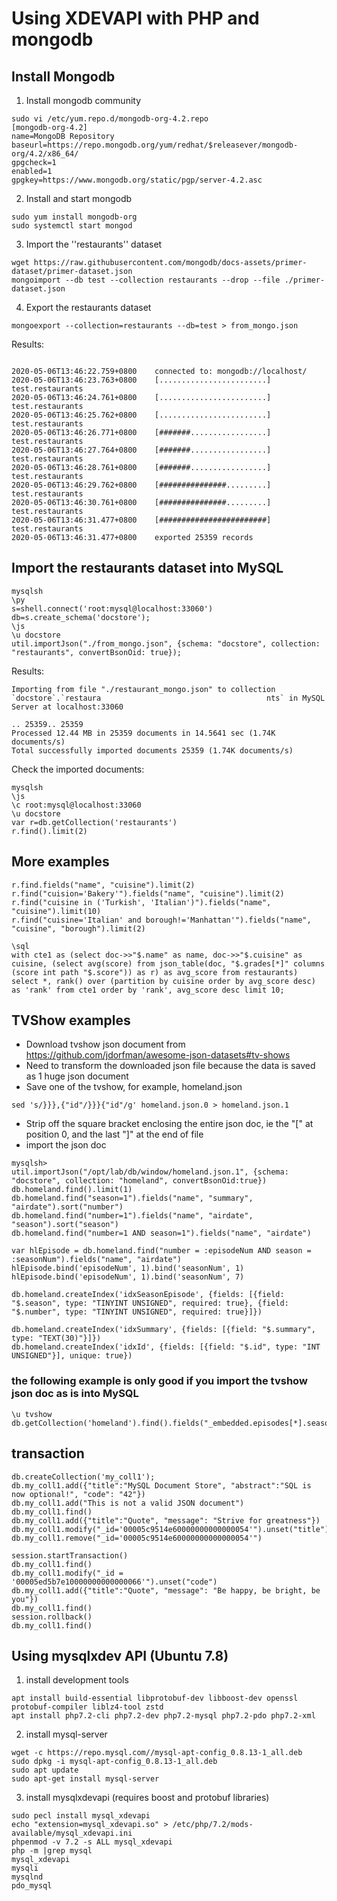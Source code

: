 # Using XDEVAPI with PHP and mongodb

## Install Mongodb
1. Install mongodb community

```
sudo vi /etc/yum.repo.d/mongodb-org-4.2.repo
[mongodb-org-4.2]
name=MongoDB Repository
baseurl=https://repo.mongodb.org/yum/redhat/$releasever/mongodb-org/4.2/x86_64/
gpgcheck=1
enabled=1
gpgkey=https://www.mongodb.org/static/pgp/server-4.2.asc
```
2. Install and start mongodb
```
sudo yum install mongodb-org
sudo systemctl start mongod
```
3. Import the ''restaurants'' dataset
```
wget https://raw.githubusercontent.com/mongodb/docs-assets/primer-dataset/primer-dataset.json
mongoimport --db test --collection restaurants --drop --file ./primer-dataset.json
```
4. Export the restaurants dataset
```
mongoexport --collection=restaurants --db=test > from_mongo.json
```



Results:
```

2020-05-06T13:46:22.759+0800    connected to: mongodb://localhost/
2020-05-06T13:46:23.763+0800    [........................]  test.restaurants
2020-05-06T13:46:24.761+0800    [........................]  test.restaurants
2020-05-06T13:46:25.762+0800    [........................]  test.restaurants
2020-05-06T13:46:26.771+0800    [#######.................]  test.restaurants
2020-05-06T13:46:27.764+0800    [#######.................]  test.restaurants
2020-05-06T13:46:28.761+0800    [#######.................]  test.restaurants
2020-05-06T13:46:29.762+0800    [###############.........]  test.restaurants
2020-05-06T13:46:30.761+0800    [###############.........]  test.restaurants
2020-05-06T13:46:31.477+0800    [########################]  test.restaurants
2020-05-06T13:46:31.477+0800    exported 25359 records
```

## Import the restaurants dataset into MySQL

```
mysqlsh
\py
s=shell.connect('root:mysql@localhost:33060')
db=s.create_schema('docstore');
\js
\u docstore
util.importJson("./from_mongo.json", {schema: "docstore", collection: "restaurants", convertBsonOid: true});
```
Results:
```
Importing from file "./restaurant_mongo.json" to collection `docstore`.`restaura                                     nts` in MySQL Server at localhost:33060

.. 25359.. 25359
Processed 12.44 MB in 25359 documents in 14.5641 sec (1.74K documents/s)
Total successfully imported documents 25359 (1.74K documents/s)
```
Check the imported documents:
```
mysqlsh
\js
\c root:mysql@localhost:33060
\u docstore
var r=db.getCollection('restaurants')
r.find().limit(2)
```

## More examples
```
r.find.fields("name", "cuisine").limit(2)
r.find("cuision='Bakery'").fields("name", "cuisine").limit(2)
r.find("cuisine in ('Turkish', 'Italian')").fields("name", "cuisine").limit(10)
r.find("cuisine='Italian' and borough!='Manhattan'").fields("name", "cuisine", "borough").limit(2)

\sql
with cte1 as (select doc->>"$.name" as name, doc->>"$.cuisine" as cuisine, (select avg(score) from json_table(doc, "$.grades[*]" columns (score int path "$.score")) as r) as avg_score from restaurants) select *, rank() over (partition by cuisine order by avg_score desc) as 'rank' from cte1 order by 'rank', avg_score desc limit 10;
```

## TVShow examples

* Download tvshow json document from https://github.com/jdorfman/awesome-json-datasets#tv-shows
* Need to transform the downloaded json file because the data is saved as 1 huge json document
* Save one of the tvshow, for example, homeland.json
```
sed 's/}}},{"id"/}}}{"id"/g' homeland.json.0 > homeland.json.1
```
* Strip off the square bracket enclosing the entire json doc, ie the "\[" at position 0, and the last "\]" at the end of file
* import the json doc
```
mysqlsh>
util.importJson("/opt/lab/db/window/homeland.json.1", {schema: "docstore", collection: "homeland", convertBsonOid:true})
db.homeland.find().limit(1)
db.homeland.find("season=1").fields("name", "summary", "airdate").sort("number")
db.homeland.find("number=1").fields("name", "airdate", "season").sort("season")
db.homeland.find("number=1 AND season=1").fields("name", "airdate")

var hlEpisode = db.homeland.find("number = :episodeNum AND season = :seasonNum").fields("name", "airdate")
hlEpisode.bind('episodeNum', 1).bind('seasonNum', 1)
hlEpisode.bind('episodeNum', 1).bind('seasonNum', 7)

db.homeland.createIndex('idxSeasonEpisode', {fields: [{field: "$.season", type: "TINYINT UNSIGNED", required: true}, {field: "$.number", type: "TINYINT UNSIGNED", required: true}]})
 
db.homeland.createIndex('idxSummary', {fields: [{field: "$.summary", type: "TEXT(30)"}]})
db.homeland.createIndex('idxId', {fields: [{field: "$.id", type: "INT UNSIGNED"}], unique: true})

```

### the following example is only good if you import the tvshow json doc as is into MySQL

```
\u tvshow
db.getCollection('homeland').find().fields("_embedded.episodes[*].season","_embedded.episodes[*].name").sort('_embedded.episodes[*].season').limit(1)
```

## transaction

```
db.createCollection('my_coll1');
db.my_coll1.add({"title":"MySQL Document Store", "abstract":"SQL is now optional!", "code": "42"})
db.my_coll1.add("This is not a valid JSON document")
db.my_coll1.find()
db.my_coll1.add({"title":"Quote", "message": "Strive for greatness"})
db.my_coll1.modify("_id='00005c9514e60000000000000054'").unset("title")
db.my_coll1.remove("_id='00005c9514e60000000000000054'")

session.startTransaction()
db.my_coll1.find()
db.my_coll1.modify("_id = '00005ed5b7e10000000000000066'").unset("code")
db.my_coll1.add({"title":"Quote", "message": "Be happy, be bright, be you"})
db.my_coll1.find()
session.rollback()
db.my_coll1.find()
```

## Using mysqlxdev API (Ubuntu 7.8)
1. install development tools
```
apt install build-essential libprotobuf-dev libboost-dev openssl protobuf-compiler liblz4-tool zstd
apt install php7.2-cli php7.2-dev php7.2-mysql php7.2-pdo php7.2-xml
```
2. install mysql-server
```
wget -c https://repo.mysql.com//mysql-apt-config_0.8.13-1_all.deb
sudo dpkg -i mysql-apt-config_0.8.13-1_all.deb 
sudo apt update
sudo apt-get install mysql-server
```
3. install mysqlxdevapi (requires boost and protobuf libraries)
```
sudo pecl install mysql_xdevapi
echo "extension=mysql_xdevapi.so" > /etc/php/7.2/mods-available/mysql_xdevapi.ini
phpenmod -v 7.2 -s ALL mysql_xdevapi
php -m |grep mysql
mysql_xdevapi
mysqli
mysqlnd
pdo_mysql
```






